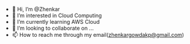 - 👋 Hi, I’m @Zhenkar
- 👀 I’m interested in Cloud Computing 
- 🌱 I’m currently learning AWS Cloud
- 💞️ I’m looking to collaborate on ...
- 📫 How to reach me through my email(zhenkargowdakp@gmail.com)

<!---
Zhenkar/Zhenkar is a ✨ special ✨ repository because its `README.md` (this file) appears on your GitHub profile.
You can click the Preview link to take a look at your changes.
--->
